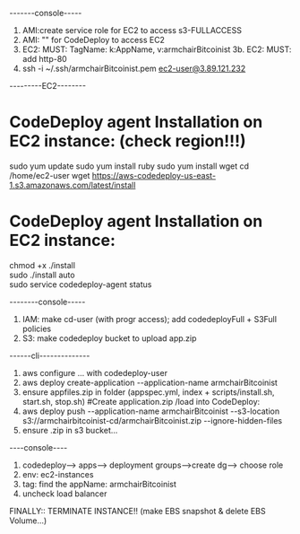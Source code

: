 -------console-----
1. AMI:create service role for EC2 to access s3-FULLACCESS
2. AMI: ""                   for CodeDeploy to access EC2
3. EC2: MUST: TagName: k:AppName, v:armchairBitcoinist
3b. EC2: MUST: add http-80
4. ssh -i ~/.ssh/armchairBitcoinist.pem ec2-user@3.89.121.232

---------EC2--------
# CodeDeploy agent Installation on EC2 instance: (check region!!!)
sudo yum update
sudo yum install ruby
sudo yum install wget
cd /home/ec2-user
wget https://aws-codedeploy-us-east-1.s3.amazonaws.com/latest/install
# CodeDeploy agent Installation on EC2 instance:
chmod +x ./install  
sudo ./install auto   
sudo service codedeploy-agent status

--------console-----
1. IAM: make cd-user (with progr access); add codedeployFull + S3Full policies
2. S3: make codedeploy bucket to upload app.zip

------cli--------------
1. aws configure ... with codedeploy-user
2. aws deploy create-application --application-name armchairBitcoinist
3. ensure appfiles.zip in folder (appspec.yml, index + scripts/install.sh, start.sh, stop.sh)
#Create application.zip /load into CodeDeploy:
3. aws deploy push --application-name armchairBitcoinist --s3-location s3://armchairbitcoinist-cd/armchairBitcoinist.zip --ignore-hidden-files
4. ensure .zip in s3 bucket...

----console----
1. codedeploy--> apps--> deployment groups-->create dg--> choose role
1. env: ec2-instances
2. tag: find the appName: armchairBitcoinist
3. uncheck load balancer
  
FINALLY:: TERMINATE INSTANCE!! (make EBS snapshot & delete EBS Volume...)

